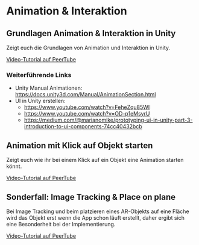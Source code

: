 # Animation & Interaktion

## Grundlagen Animation & Interaktion in Unity

Zeigt euch die Grundlagen von Animation und Interaktion in Unity. 

[Video-Tutorial auf PeerTube](https://tube.kh-berlin.de/videos/watch/ea9a3cf6-0bb6-404d-bf82-ed84cd883a20)

### Weiterführende Links
* Unity Manual Animationen: https://docs.unity3d.com/Manual/AnimationSection.html 
* UI in Unity erstellen: 
	* https://www.youtube.com/watch?v=FeheZqu85WI
	* https://www.youtube.com/watch?v=OD-p1eMsyrU
	* https://medium.com/@marianomike/prototyping-ui-in-unity-part-3-introduction-to-ui-components-74cc40432bcb

## Animation mit Klick auf Objekt starten 

Zeigt euch wie ihr bei einem Klick auf ein Objekt eine Animation starten könnt. 

[Video-Tutorial auf PeerTube](https://tube.kh-berlin.de/videos/watch/9ddbd3d9-6cc1-4535-895b-a984650d92c0)

## Sonderfall: Image Tracking & Place on plane

Bei Image Tracking und beim platzieren eines AR-Objekts auf eine Fläche wird das Objekt erst wenn die App schon läuft erstellt, daher ergibt sich eine Besonderheit bei der Implementierung. 

[Video-Tutorial auf PeerTube](https://tube.kh-berlin.de/videos/watch/bbde7ec3-b19f-4f3c-ae51-431c5a90c4da)
